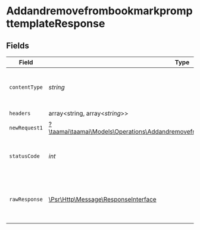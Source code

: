 # AddandremovefrombookmarkprompttemplateResponse


## Fields

| Field                                                                                                                                                               | Type                                                                                                                                                                | Required                                                                                                                                                            | Description                                                                                                                                                         | Example                                                                                                                                                             |
| ------------------------------------------------------------------------------------------------------------------------------------------------------------------- | ------------------------------------------------------------------------------------------------------------------------------------------------------------------- | ------------------------------------------------------------------------------------------------------------------------------------------------------------------- | ------------------------------------------------------------------------------------------------------------------------------------------------------------------- | ------------------------------------------------------------------------------------------------------------------------------------------------------------------- |
| `contentType`                                                                                                                                                       | *string*                                                                                                                                                            | :heavy_check_mark:                                                                                                                                                  | HTTP response content type for this operation                                                                                                                       |                                                                                                                                                                     |
| `headers`                                                                                                                                                           | array<string, array<*string*>>                                                                                                                                      | :heavy_check_mark:                                                                                                                                                  | N/A                                                                                                                                                                 |                                                                                                                                                                     |
| `newRequest1`                                                                                                                                                       | [?\taamai\taamai\Models\Operations\AddandremovefrombookmarkprompttemplateNewRequest1](../../Models/Operations/AddandremovefrombookmarkprompttemplateNewRequest1.md) | :heavy_minus_sign:                                                                                                                                                  | OK                                                                                                                                                                  | {"status":"success","message":"Product Deleted Permanently"}                                                                                                        |
| `statusCode`                                                                                                                                                        | *int*                                                                                                                                                               | :heavy_check_mark:                                                                                                                                                  | HTTP response status code for this operation                                                                                                                        |                                                                                                                                                                     |
| `rawResponse`                                                                                                                                                       | [\Psr\Http\Message\ResponseInterface](https://www.php-fig.org/psr/psr-7/#33-psrhttpmessageresponseinterface)                                                        | :heavy_check_mark:                                                                                                                                                  | Raw HTTP response; suitable for custom response parsing                                                                                                             |                                                                                                                                                                     |